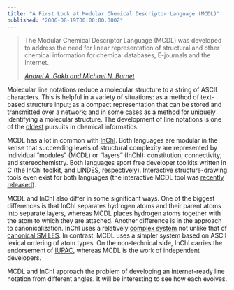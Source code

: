 ```yaml
---
title: "A First Look at Modular Chemical Descriptor Language (MCDL)"
published: "2006-08-19T00:00:00.000Z"
---
```


>The Modular Chemical Descriptor Language (MCDL) was developed to address the need for linear representation of structural and other chemical information for chemical databases, E-journals and the Internet.
>
><cite>[Andrei A. Gakh and Michael N. Burnet](http://dx.doi.org/10.1021/ci000108y)</cite>

Molecular line notations reduce a molecular structure to a string of ASCII characters. This is helpful in a variety of situations: as a method of text-based structure input; as a compact representation that can be stored and transmitted over a network; and in some cases as a method for uniquely identifying a molecular structure. The development of line notations is one of the <a href="/articles/2006/08/18/107-years-of-line-formula-notations-1861-1968">oldest</a> pursuits in chemical informatics.

MCDL has a lot in common with <a href="http://www.iupac.org/inchi/">InChI</a>. Both languages are modular in the sense that succeeding levels of structural complexity are represented by individual “modules” (MCDL) or “layers” (InChI): constitution; connectivity; and stereochemistry. Both languages sport free developer toolkits written in C (the InChI toolkit, and LINDES, respectively).  Interactive structure-drawing tools even exist for both languages (the interactive MCDL tool was <a href="http://sourceforge.net/projects/mcdl">recently released</a>).

MCDL and InChI also differ in some significant ways. One of the biggest differences is that InChI separates hydrogen atoms and their parent atoms into separate layers, whereas MCDL places hydrogen atoms together with the atom to which they are attached. Another difference is in the approach to canonicalization. InChI uses a relatively <a href="/articles/2006/08/12/inchi-canonicalization-algorithm">complex system</a> not unlike that of <a href="http://dx.doi.org/10.1021/ci00062a008">canonical SMILES</a>. In contrast, MCDL uses a simpler system based on ASCII lexical ordering of atom types. On the non-technical side, InChI carries the endorsement of <a href="http://www.iupac.org/">IUPAC</a>, whereas MCDL is the work of independent developers.

MCDL and InChI approach the problem of developing an internet-ready line notation from different angles. It will be interesting to see how each evolves.